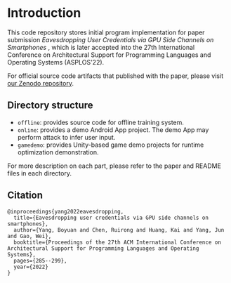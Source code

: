 # Introduction

This code repository stores initial program implementation for paper submission _Eavesdropping User Credentials via GPU Side Channels on Smartphones_ ,
which is later accepted into the 27th International Conference on Architectural Support for Programming Languages and Operating Systems (ASPLOS'22).

For official source code artifacts that published with the paper, please visit [our Zenodo repository](https://doi.org/10.5281/zenodo.5733423).

## Directory structure

* `offline`: provides source code for offline training system.
* `online`:  provides a demo Android App project. The demo App may perform attack to infer user input.
* `gamedemo`: provides Unity-based game demo projects for runtime optimization demonstration.

For more description on each part, please refer to the paper and README files in each directory.

## Citation

```
@inproceedings{yang2022eavesdropping,
  title={Eavesdropping user credentials via GPU side channels on smartphones},
  author={Yang, Boyuan and Chen, Ruirong and Huang, Kai and Yang, Jun and Gao, Wei},
  booktitle={Proceedings of the 27th ACM International Conference on Architectural Support for Programming Languages and Operating Systems},
  pages={285--299},
  year={2022}
}
```

